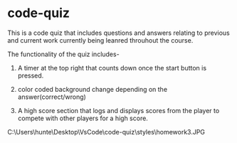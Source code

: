 # code-quiz
This is a code quiz that includes questions and answers relating to previous and current work currently being leanred throuhout the course.
<!-- ---------------------------------------------- -->

The functionality of the quiz includes-

1. A timer at the top right that counts down once the start button is pressed.

2. color coded background change depending on the answer(correct/wrong)

3. A high score section that logs and displays scores from the player to compete with other players for a high score.

C:\Users\hunte\Desktop\VsCode\code-quiz\styles\homework3.JPG